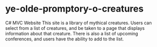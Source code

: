 # ye-olde-promptory-o-creatures
C# MVC Website
 This site is a library of mythical creatures. Users can select from a list of creatures, and be taken to a page that displays information about that creature. There is also a list of upcoming conferences, and users have the ability to add to the list. 
 
 
